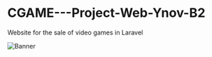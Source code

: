 # CGAME---Project-Web-Ynov-B2
Website for the sale of video games in Laravel

![Banner](https://cdn.discordapp.com/attachments/522143202426224654/797043603788660746/Plan_de_travail_1_copie.png)
